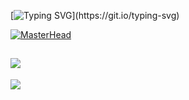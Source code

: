 [![Typing SVG](https://readme-typing-svg.demolab.com/?lines=+System.out.println("Hi");)](https://git.io/typing-svg)
 
[![MasterHead](https://miro.medium.com/v2/resize:fit:1400/1*9LpURd6x_QgHlsQM29Myew.png)](https://github.com/TiGOjava)     
  
![](https://quotes-github-readme.vercel.app/api?type=horizontal&theme=tokyonight)  
--- 
[![](https://visitcount.itsvg.in/api?id=TiGOjava&icon=0&color=9)](https://visitcount.itsvg.in)
 
 
